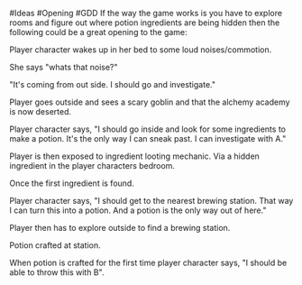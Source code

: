 #Ideas #Opening #GDD
If the way the game works is you have to explore rooms and figure out where potion ingredients are being hidden then the following could be a great opening to the game:

Player character wakes up in her bed to some loud noises/commotion.

She says "whats that noise?"

"It's coming from out side. I should go and investigate."

Player goes outside and sees a scary goblin and that the alchemy academy is now deserted.

Player character says, "I should go inside and look for some ingredients to make a potion. It's the only way I can sneak past. I can investigate with A."

Player is then exposed to ingredient looting mechanic. Via a hidden ingredient in the player characters bedroom.

Once the first ingredient is found.

Player character says, "I should get to the nearest brewing station. That way I can turn this into a potion. And a potion is the only way out of here."

Player then has to explore outside to find a brewing station.

Potion crafted at station.

When potion is crafted for the first time player character says, "I should be able to throw this with B".